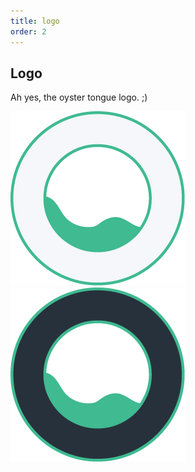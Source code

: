 ```yaml
---
title: logo
order: 2
---
```


## Logo

Ah yes, the oyster tongue logo. ;)

![logo](imgs/zogo-light-small.png) ![logo](imgs/zogo-dark-small.png)
